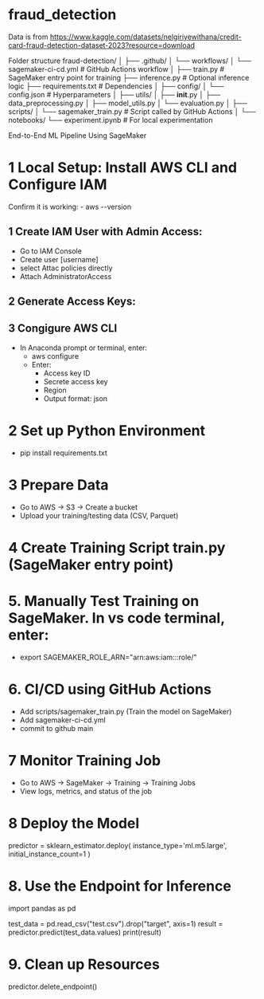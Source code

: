 # fraud_detection

Data is from https://www.kaggle.com/datasets/nelgiriyewithana/credit-card-fraud-detection-dataset-2023?resource=download


Folder structure
fraud-detection/
│
├── .github/
│   └── workflows/
│       └── sagemaker-ci-cd.yml   # GitHub Actions workflow
│
├── train.py                      # SageMaker entry point for training
├── inference.py                  # Optional inference logic
├── requirements.txt              # Dependencies
│
├── config/
│   └── config.json               # Hyperparameters
│
├── utils/
│   ├── __init__.py
│   ├── data_preprocessing.py
│   ├── model_utils.py
│   └── evaluation.py
│
├── scripts/
│   └── sagemaker_train.py        # Script called by GitHub Actions
│
└── notebooks/
    └── experiment.ipynb          # For local experimentation



End-to-End ML Pipeline Using SageMaker

# 1 Local Setup: Install AWS CLI and Configure IAM
Confirm it is working:
    - aws --version

## 1 Create IAM User with Admin Access:
- Go to IAM Console
- Create user [username]
- select Attac policies directly
- Attach AdministratorAccess

## 2 Generate Access Keys:

## 3 Congigure AWS CLI
- In Anaconda prompt or terminal, enter:
    - aws configure
    - Enter:
        - Access key ID
        - Secrete access key
        - Region
        - Output format: json

# 2 Set up Python Environment
- pip install requirements.txt

# 3 Prepare Data
- Go to AWS -> S3 -> Create a bucket
- Upload your training/testing data (CSV, Parquet)

# 4 Create Training Script train.py (SageMaker entry point)

# 5. Manually Test Training on SageMaker. In vs code terminal, enter:
- export SAGEMAKER_ROLE_ARN="arn:aws:iam::<your-account-id>:role/<your-sagemaker-role>"

# 6. CI/CD using GitHub Actions
- Add  scripts/sagemaker_train.py (Train the model on SageMaker)
- Add sagemaker-ci-cd.yml
- commit to github main

# 7 Monitor Training Job
- Go to AWS -> SageMaker -> Training -> Training Jobs
- View logs, metrics, and status of the job

# 8 Deploy the Model
predictor = sklearn_estimator.deploy(
    instance_type='ml.m5.large',
    initial_instance_count=1
)

# 8. Use the Endpoint for Inference
import pandas as pd

test_data = pd.read_csv("test.csv").drop("target", axis=1)
result = predictor.predict(test_data.values)
print(result)

# 9. Clean up Resources
predictor.delete_endpoint()
